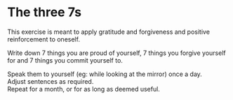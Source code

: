 # The three 7s

This exercise is meant to apply gratitude and forgiveness and positive reinforcement to oneself.

Write down 7 things you are proud of yourself, 7 things you forgive yourself for and 7 things you commit yourself to.

Speak them to yourself \(eg: while looking at the mirror\) once a day.  
Adjust sentences as required.  
Repeat for a month, or for as long as deemed useful.

